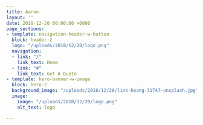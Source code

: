 ```yaml
---
title: Aaron
layout: ''
date: 2018-12-20 00:00:00 +0000
page_sections:
- template: navigation-header-w-button
  block: header-2
  logo: "/uploads/2018/12/20/logo.png"
  navigation:
  - link: "/"
    link_text: Home
  - link: "#"
    link_text: Get A Quote
- template: hero-banner-w-image
  block: hero-2
  background_image: "/uploads/2018/12/20/link-hoang-31747-unsplash.jpg"
  image:
    image: "/uploads/2018/12/20/logo.png"
    alt_text: logo

---
```

